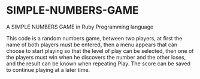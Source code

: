 # SIMPLE-NUMBERS-GAME

A SIMPLE NUMBERS GAME in Ruby Programming language 

This code is a random numbers game, between two players, at first the name of both players must be entered, then a menu appears that can choose to start playing so that the level of play can be selected, then one of the players must win when he discovers the number and the other loses, and the result can be known when repeating Play. The score can be saved to continue playing at a later time.
